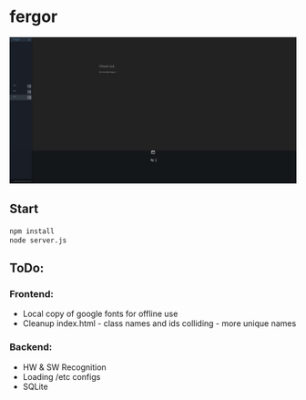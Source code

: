 # fergor

![Screenshot 1](https://github.com/fergor/fergor/raw/master/screenshots/screenshot_1.png "Screenshot 1")

## Start
    
    npm install
    node server.js


## ToDo:

### Frontend:

* Local copy of google fonts for offline use
* Cleanup index.html - class names and ids colliding - more unique names


### Backend:

* HW & SW Recognition
* Loading /etc configs
* SQLite
